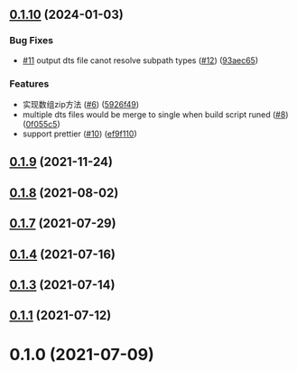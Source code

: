 ## [0.1.10](https://github.com/SuZHui/zhjs/compare/0.1.9...0.1.10) (2024-01-03)


### Bug Fixes

* [#11](https://github.com/SuZHui/zhjs/issues/11) output dts file canot resolve subpath types ([#12](https://github.com/SuZHui/zhjs/issues/12)) ([93aec65](https://github.com/SuZHui/zhjs/commit/93aec6551eab1638f8c2ec71de01bd53904cfdf7))


### Features

* 实现数组zip方法 ([#6](https://github.com/SuZHui/zhjs/issues/6)) ([5926f49](https://github.com/SuZHui/zhjs/commit/5926f492d52d4b865d7b234134ee103c04632271))
* multiple dts files would be merge to single when build script runed ([#8](https://github.com/SuZHui/zhjs/issues/8)) ([0f055c5](https://github.com/SuZHui/zhjs/commit/0f055c55a670c1641c6bde58a27b17011a7f7171))
* support prettier ([#10](https://github.com/SuZHui/zhjs/issues/10)) ([ef9f110](https://github.com/SuZHui/zhjs/commit/ef9f1105825200b49f76903fb48e4015b90fa937))



## [0.1.9](https://github.com/SuZHui/zhjs/compare/0.1.8...0.1.9) (2021-11-24)



## [0.1.8](https://github.com/SuZHui/zhjs/compare/0.1.7...0.1.8) (2021-08-02)



## [0.1.7](https://github.com/SuZHui/zhjs/compare/0.1.6...0.1.7) (2021-07-29)



## [0.1.4](https://github.com/SuZHui/zhjs/compare/0.1.3...0.1.4) (2021-07-16)



## [0.1.3](https://github.com/SuZHui/zhjs/compare/0.1.1...0.1.3) (2021-07-14)



## [0.1.1](https://github.com/SuZHui/zhjs/compare/0.1.0...0.1.1) (2021-07-12)



# 0.1.0 (2021-07-09)



